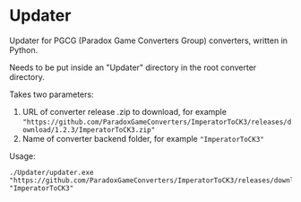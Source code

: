 # Updater
Updater for PGCG (Paradox Game Converters Group) converters, written in Python.

Needs to be put inside an "Updater" directory in the root converter directory.

Takes two parameters:
1) URL of converter release .zip to download, for example `"https://github.com/ParadoxGameConverters/ImperatorToCK3/releases/download/1.2.3/ImperatorToCK3.zip"`
2) Name of converter backend folder, for example `"ImperatorToCK3"`

Usage:
```
./Updater/updater.exe "https://github.com/ParadoxGameConverters/ImperatorToCK3/releases/download/1.2.3/ImperatorToCK3.zip" "ImperatorToCK3"
```
